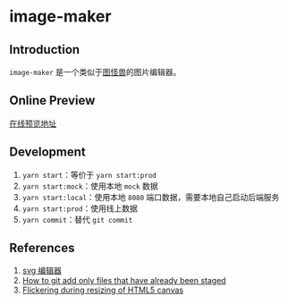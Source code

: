 # image-maker

## Introduction

`image-maker` 是一个类似于[图怪兽](https://818ps.com/)的图片编辑器。

## Online Preview

[在线预览地址](http://image-maker.qsxqd.com/#/editor/1)

## Development
1. `yarn start`：等价于 `yarn start:prod`
2. `yarn start:mock`：使用本地 `mock` 数据
3. `yarn start:local`：使用本地 `8080` 端口数据，需要本地自己启动后端服务
4. `yarn start:prod`：使用线上数据
5. `yarn commit`：替代 `git commit`

## References

1. [svg 编辑器](https://c.runoob.com/more/svgeditor/)
2. [How to git add only files that have already been staged](https://stacktoheap.com/blog/2016/01/02/git-add-only-files-already-staged/)
3. [Flickering during resizing of HTML5 canvas](https://en.it1352.com/article/55909ad643d244f4978d622c8bddf34d.html)
